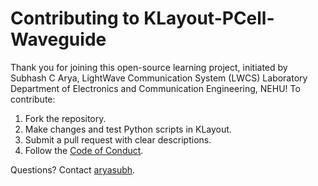 # Contributing to KLayout-PCell-Waveguide

Thank you for joining this open-source learning project, initiated by Subhash C Arya, LightWave Communication System (LWCS) Laboratory Department of Electronics and Communication Engineering,
NEHU! To contribute:
1. Fork the repository.
2. Make changes and test Python scripts in KLayout.
3. Submit a pull request with clear descriptions.
4. Follow the [Code of Conduct](CODE_OF_CONDUCT.md).

Questions? Contact [aryasubh](https://github.com/aryasubh).

